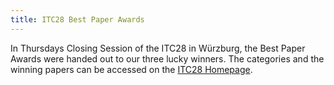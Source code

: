 ```yaml
---
title: ITC28 Best Paper Awards
---
```


In Thursdays Closing Session of the ITC28 in Würzburg, the Best Paper Awards were handed out to our three lucky winners. The categories and the winning papers can be accessed on the [ITC28 Homepage](https://itc28.org/en/best-paper-awards.html).
